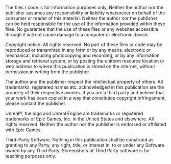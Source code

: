 The files / code is for information purposes only. Neither the author nor the publisher assumes any responsibility or liability whatsoever on behalf of the consumer or reader of this material. Neither the author nor the publisher can be held responsible for the use of the information provided within these files. No guarantee that the use of these files or any websites accessible through it will not cause damage to a computer or electronic device.

Copyright notice: All rights reserved. No part of these files or code may be reproduced or transmitted in any form or by any means, electronic or mechanical, including photocopying and recording, or by any information storage and retrieval system, or by posting the uniform resource location or web address to where this publication is stored on the internet, without permission in writing from the publisher.

The author and the publisher respect the intellectual property of others. All trademarks, registered names etc. acknowledged in this publication are the property of their respective owners. If you are a third party and believe that your work has been copied in a way that constitutes copyright infringement, please contact the publisher.

Unreal®, the logo and Unreal Engine are trademarks or registered trademarks of Epic Games, Inc. in the United States and elsewhere. All rights reserved. Neither the author nor the publisher is endorsed or affiliated with Epic Games.

Third-Party Software. Nothing in this publication shall be construed as granting to any Party, any right, title, or interest in, to or under any Software owned by any Third Party. Screenshots of Third Party software is for teaching purposes only.
